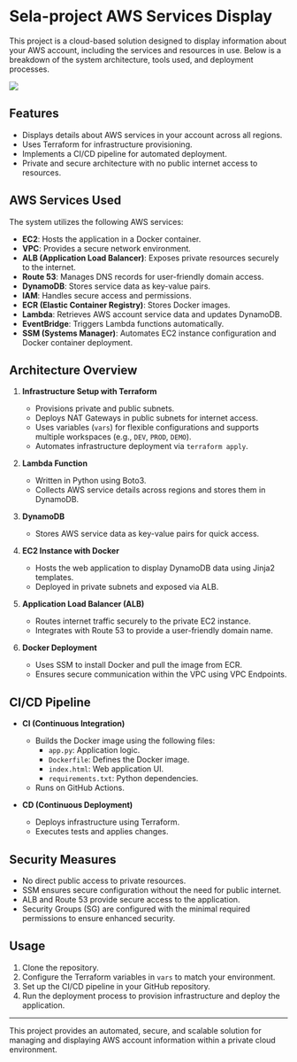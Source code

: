 # Sela-project AWS Services Display

This project is a cloud-based solution designed to display information about your AWS account, including the services and resources in use. Below is a breakdown of the system architecture, tools used, and deployment processes.


![][image]

## Features
- Displays details about AWS services in your account across all regions.
- Uses Terraform for infrastructure provisioning.
- Implements a CI/CD pipeline for automated deployment.
- Private and secure architecture with no public internet access to resources.

## AWS Services Used
The system utilizes the following AWS services:

- **EC2**: Hosts the application in a Docker container.
- **VPC**: Provides a secure network environment.
- **ALB (Application Load Balancer)**: Exposes private resources securely to the internet.
- **Route 53**: Manages DNS records for user-friendly domain access.
- **DynamoDB**: Stores service data as key-value pairs.
- **IAM**: Handles secure access and permissions.
- **ECR (Elastic Container Registry)**: Stores Docker images.
- **Lambda**: Retrieves AWS account service data and updates DynamoDB.
- **EventBridge**: Triggers Lambda functions automatically.
- **SSM (Systems Manager)**: Automates EC2 instance configuration and Docker container deployment.

## Architecture Overview

1. **Infrastructure Setup with Terraform**
   - Provisions private and public subnets.
   - Deploys NAT Gateways in public subnets for internet access.
   - Uses variables (`vars`) for flexible configurations and supports multiple workspaces (e.g., `DEV`, `PROD`, `DEMO`).
   - Automates infrastructure deployment via `terraform apply`.

2. **Lambda Function**
   - Written in Python using Boto3.
   - Collects AWS service details across regions and stores them in DynamoDB.

3. **DynamoDB**
   - Stores AWS service data as key-value pairs for quick access.

4. **EC2 Instance with Docker**
   - Hosts the web application to display DynamoDB data using Jinja2 templates.
   - Deployed in private subnets and exposed via ALB.

5. **Application Load Balancer (ALB)**
   - Routes internet traffic securely to the private EC2 instance.
   - Integrates with Route 53 to provide a user-friendly domain name.

6. **Docker Deployment**
   - Uses SSM to install Docker and pull the image from ECR.
   - Ensures secure communication within the VPC using VPC Endpoints.

## CI/CD Pipeline

- **CI (Continuous Integration)**
  - Builds the Docker image using the following files:
    - `app.py`: Application logic.
    - `Dockerfile`: Defines the Docker image.
    - `index.html`: Web application UI.
    - `requirements.txt`: Python dependencies.
  - Runs on GitHub Actions.

- **CD (Continuous Deployment)**
  - Deploys infrastructure using Terraform.
  - Executes tests and applies changes.

## Security Measures
- No direct public access to private resources.
- SSM ensures secure configuration without the need for public internet.
- ALB and Route 53 provide secure access to the application.
- Security Groups (SG) are configured with the minimal required permissions to ensure enhanced security.

## Usage
1. Clone the repository.
2. Configure the Terraform variables in `vars` to match your environment.
3. Set up the CI/CD pipeline in your GitHub repository.
4. Run the deployment process to provision infrastructure and deploy the application.

---

This project provides an automated, secure, and scalable solution for managing and displaying AWS account information within a private cloud environment.


[image]:./Images/sela-project.png